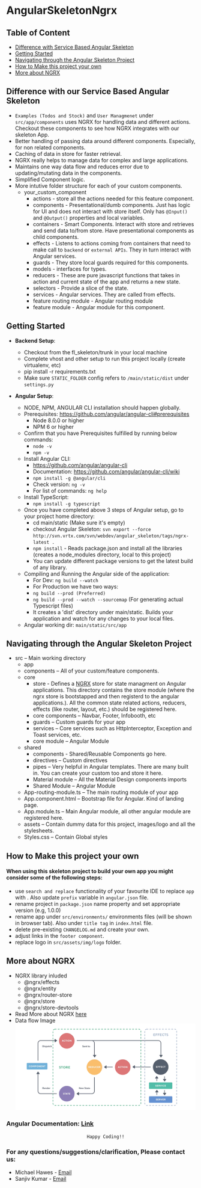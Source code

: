 # AngularSkeletonNgrx

## Table of Content

- [Difference with Service Based Angular Skeleton](#difference-with-service-based-angular-skeleton)
- [Getting Started](#getting-started)
- [Navigating through the Angular Skeleton Project](#navigating-through-the-angular-skeleton-project)
- [How to Make this project your own](#how-to-make-this-project-your-own)
- [More about NGRX](#more-about-ngrx)

## Difference with our Service Based Angular Skeleton

- `Examples (Todos and Stock)` and `User Managmenet` under `src/app/components` uses NGRX for handling data and different actions. Checkout these components to see how NGRX integrates with our skeleton App.
- Better handling of passing data around different components. Especially, for non related components.
- Caching of data in store for faster retrieval.
- NGRX really helps to manage data for complex and large applications.
- Maintains one way data flow and reduces error due to updating/mutating data in the components.
- Simplified Component logic.
- More intutive folder structure for each of your custom components.
  - your_custom_component
    - actions - store all the actions needed for this feature component.
    - components - Presentational/dumb components. Just has logic for UI and does not interact with store itself. Only has `@Input()` and `@Output()` properties and local variables.
    - containers - Smart Components. Interact with store and retrieves and send data to/from store. Have presentational components as child components.
    - effects - Listens to actions coming from containers that need to make call to `backend` or `external APIs`. They in turn interact with Angular services.
    - guards - They store local guards required for this components.
    - models - interfaces for types.
    - reducers - These are pure javascript functions that takes in action and current state of the app and returns a new state.
    - selectors - Provide a slice of the state.
    - services - Angular services. They are called from effects.
    - feature routing module - Angular routing module
    - feature module - Angular module for this component.

## Getting Started

- **Backend Setup**:

  - Checkout from the fl_skeleton/trunk in your local machine
  - Complete vhost and other setup to run this project locally (create virtualenv, etc)
  - pip install -r requirements.txt
  - Make sure `STATIC_FOLDER` config refers to `/main/static/dist` under `settings.py`

- **Angular Setup**:
  - NODE, NPM, ANGULAR CLI installation should happen globally.
  - Prerequisites: https://github.com/angular/angular-cli#prerequisites
    - Node 8.0.0 or higher
    - NPM 6 or higher
  - Confirm that you have Prerequisites fulfilled by running below commands:
    - `node -v`
    - `npm -v`
  - Install Angular CLI:
    - https://github.com/angular/angular-cli
    - Documentation: https://github.com/angular/angular-cli/wiki
    - `npm install -g @angular/cli`
    - Check version: `ng -v`
    - For list of commands: `ng help`
  - Install TypeScript:
    - `npm install -g typescript`
  - Once you have completed above 3 steps of Angular setup, go to your project home directory:
    - cd main/static (Make sure it's empty)
    - checkout Angular Skeleton: `svn export --force http://svn.vrtx.com/svn/webdev/angular_skeleton/tags/ngrx-latest .`
    - `npm install` - Reads package.json and install all the libraries (creates a node_modules
      directory, local to this project)
    - You can update different package versions to get the latest build of any library.
  - Compiling and Running the Angular side of the application:
    - For Dev: `ng build --watch`
    - For Production we have two ways:
    - `ng build --prod (Preferred)`
    - `ng build --prod --watch --sourcemap` (For generating actual Typescript files)
    - It creates a 'dist' directory under main/static. Builds your application and watch for any changes to your local files.
  - Angular working dir: `main/static/src/app`

## Navigating through the Angular Skeleton Project

- src – Main working directory
  - app
  - components – All of your custom/feature components.
  - core
    - store - Defines a [NGRX](https://github.com/ngrx?tab=repositories) store for state managment on Angular applications. This directory contains the store module (where the ngrx store is bootstapped and then registerd to the angular applications.). All the common state related actions, reducers, effects (like router, layout, etc.) should be registered here.
    - core components – Navbar, Footer, Infobooth, etc
    - guards – Custom guards for your app
    - services – Core services such as HttpInterceptor, Exception and Toast services, etc.
    - core module – Angular Module
  - shared
    - components - Shared/Reusable Components go here.
    - directives – Custom directives
    - pipes – Very helpful in Angular templates. There are many built in. You can create your custom too and store it here.
    - Material module – All the Material Design components imports
    - Shared Module – Angular Module
  - App-routing-module.ts – The main routing module of your app
  - App.component.html – Bootstrap file for Angular. Kind of landing page.
  - App.module.ts – Main Angular module, all other angular module are registered here.
  - assets – Contain dummy data for this project, images/logo and all the stylesheets.
  - Styles.css – Contain Global styles

## How to Make this project your own

#### When using this skeleton project to build your own app you might consider some of the following steps:

- use `search and replace` functionality of your favourite IDE to replace `app` with <your-app-prefix>. Also update `prefix` variable in `angular.json` file.
- rename project in `package.json` name property and set appropriate version (e.g, 1.0.0)
- rename app under `src/environments/` environments files (will be shown in browser tab). Also under `title tag` in `index.html` file.
- delete pre-existing `CHANGELOG.md` and create your own.
- adjust links in the `footer component`.
- replace logo in `src/assets/img/logo` folder.

## More about NGRX

- NGRX library inluded
  - @ngrx/effects
  - @ngrx/entity
  - @ngrx/router-store
  - @ngrx/store
  - @ngrx/store-devtools
- Read More about NGRX [here](https://github.com/ngrx/platform/tree/master/docs)
- Data flow Image
  ![NGRX Data Flow](ngrx-data-flow.png)

### Angular Documentation: [Link](https://angular.io/guide/architecture)

                                  Happy Coding!!

### For any questions/suggestions/clarification, Please contact us:

- Michael Hawes - [Email](michael_hawes@vrtx.com)
- Sanjiv Kumar - [Email](sanjiv_kumar@vrtx.com)
